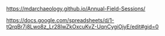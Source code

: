 https://mdarchaeology.github.io/Annual-Field-Sessions/

https://docs.google.com/spreadsheets/d/1-tQrqBr7j8Lwo8z_Lr28IwZkOxcuKvZ-UqnCygiOjyE/edit#gid=0
